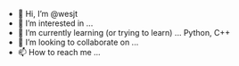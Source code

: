 - 👋 Hi, I’m @wesjt
- 👀 I’m interested in ...
- 🌱 I’m currently learning (or trying to learn) ... Python, C++
- 💞️ I’m looking to collaborate on ...
- 📫 How to reach me ...

<!---
wesjt/wesjt is a ✨ special ✨ repository because its `README.md` (this file) appears on your GitHub profile.
You can click the Preview link to take a look at your changes.
--->
